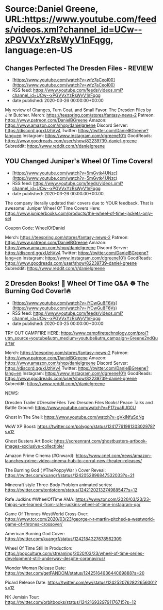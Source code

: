 # Source:Daniel Greene, URL:https://www.youtube.com/feeds/videos.xml?channel_id=UCw--xPGVVxYzRsWyV1nFqgg, language:en-US

## Changes Perfected The Dresden Files - REVIEW
 - [https://www.youtube.com/watch?v=wfz7aCeoI00](https://www.youtube.com/watch?v=wfz7aCeoI00)
 - RSS feed: https://www.youtube.com/feeds/videos.xml?channel_id=UCw--xPGVVxYzRsWyV1nFqgg
 - date published: 2020-03-26 00:00:00+00:00

My review of Changes, Turn Coat, and Small Favor. The Dresden Files by Jim Butcher.
Merch: https://teespring.com/stores/fantasy-news-2
Patreon: https://www.patreon.com/DanielBGreene
Amazon: https://www.amazon.com/shop/danielgreene
Discord Server: https://discord.gg/xUzhVv4
Twitter: https://twitter.com/DanielBGreene?lang=en
Instagram: https://www.instagram.com/dgreene101/
GoodReads: https://www.goodreads.com/user/show/82239739-daniel-greene
Subreddit: https://www.reddit.com/r/danielgreene

## YOU Changed Juniper's Wheel Of Time Covers!
 - [https://www.youtube.com/watch?v=5mGvtk4UNzc](https://www.youtube.com/watch?v=5mGvtk4UNzc)
 - RSS feed: https://www.youtube.com/feeds/videos.xml?channel_id=UCw--xPGVVxYzRsWyV1nFqgg
 - date published: 2020-03-26 00:00:00+00:00

The company literally updated their covers due to YOUR feedback. That is awesome!
Juniper Wheel Of Time Covers Here: https://www.juniperbooks.com/products/the-wheel-of-time-jackets-only-set

Coupon Code: WheelOfDaniel

Merch: https://teespring.com/stores/fantasy-news-2
Patreon: https://www.patreon.com/DanielBGreene
Amazon: https://www.amazon.com/shop/danielgreene
Discord Server: https://discord.gg/xUzhVv4
Twitter: https://twitter.com/DanielBGreene?lang=en
Instagram: https://www.instagram.com/dgreene101/
GoodReads: https://www.goodreads.com/user/show/82239739-daniel-greene
Subreddit: https://www.reddit.com/r/danielgreene

## 2 Dresden Books! 🔮 Wheel Of Time Q&A ☸️ The Burning God Cover!🔥
 - [https://www.youtube.com/watch?v=iYCwGu8F6Vs](https://www.youtube.com/watch?v=iYCwGu8F6Vs)
 - RSS feed: https://www.youtube.com/feeds/videos.xml?channel_id=UCw--xPGVVxYzRsWyV1nFqgg
 - date published: 2020-03-25 00:00:00+00:00

TRY OUT CAMPFIRE HERE: https://www.campfiretechnology.com/pro/?utm_source=youtube&utm_medium=youtube&utm_campaign=Greene2ndQuarter

Merch: https://teespring.com/stores/fantasy-news-2
Patreon: https://www.patreon.com/DanielBGreene
Amazon: https://www.amazon.com/shop/danielgreene
Discord Server: https://discord.gg/xUzhVv4
Twitter: https://twitter.com/DanielBGreene?lang=en
Instagram: https://www.instagram.com/dgreene101/
GoodReads: https://www.goodreads.com/user/show/82239739-daniel-greene
Subreddit: https://www.reddit.com/r/danielgreene

NEWS: 

Dresden Trailer #DresdenFiles Two Dresden Files Books! Peace Talks and Battle Ground: https://www.youtube.com/watch?v=F17zuaRJG0U

Ghost In The Shell: https://www.youtube.com/watch?v=gVklNfuSdNg

WoW XP Boost: https://twitter.com/polygon/status/1241776198130302978?s=12

Ghost Busters Art Book: https://screenrant.com/ghostbusters-artbook-images-exclusive-collectible/

Amazon Prime Cinema (#Onward): https://www.cnet.com/news/amazon-launches-prime-video-cinema-hub-to-corral-new-theater-releases/

The Burning God ( #ThePoppyWar ) Cover Reveal: https://twitter.com/kuangrf/status/1242052896847532033?s=21

Minecraft style Three-Body Problem animated series: https://twitter.com/tordotcom/status/1242120213274988547?s=12

Rafe Judkins #WheelOfTime AMA: https://www.tor.com/2020/03/23/23-things-we-learned-from-rafe-judkins-wheel-of-time-instagram-qa/

Game Of Thrones WestWorld Cross Over: https://www.tor.com/2020/03/23/george-r-r-martin-pitched-a-westworld-game-of-thrones-crossover/

American Burning God Cover: https://twitter.com/kuangrf/status/1242184327678562309

Wheel Of Time Still In Production: https://popculture.com/streaming/2020/03/23/wheel-of-time-series-development-still-underway-despite-coronavirus/

Wonder Woman Release Date: https://twitter.com/getFANDOM/status/1242516463644069888?s=20

Picard Release Date: https://twitter.com/ew/status/1242520762822656001?s=12

NK Jemisin Tour: https://twitter.com/orbitbooks/status/1242169329791176715?s=12


